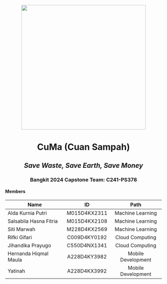 <p align="center">
  <img align="center" width="400" src="/profile/img/...." />
</p>
<h1 align="center">CuMa (Cuan Sampah)</h1>
<h2 align="center"><em>Save Waste, Save Earth, Save Money</em></h2>

<h3 align="center">Bangkit 2024 Capstone Team: C241-PS378</h3>

#### Members
| Name                    | ID            | Path               | 
| ---------------------   |:-------------:|:------------------:|
| Alda Kurnia Putri       | M015D4KX2311  | Machine Learning   | 
| Salsabila Hasna Fitria  | M015D4KX2108  | Machine Learning   |
| Siti Marwah             | M228D4KX2569  |  Machine Learning  |
| Rifki Gifari            | C009D4KY0192  | Cloud Computing    |
| Jihandika Prayugo       | C550D4NX1341  | Cloud Computing    |
| Hernanda Hiqmal Maula   | A228D4KY3982  | Mobile Development |
| Yatinah                 | A228D4KX3992  | Mobile Development |
